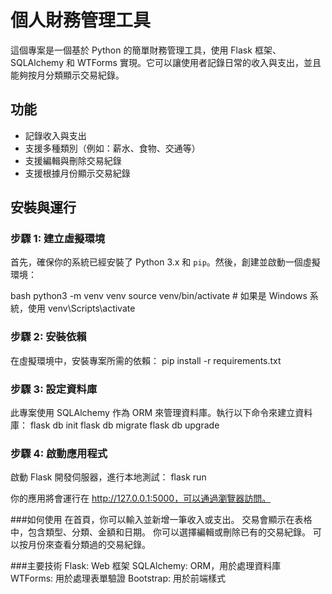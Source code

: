 # 個人財務管理工具

這個專案是一個基於 Python 的簡單財務管理工具，使用 Flask 框架、SQLAlchemy 和 WTForms 實現。它可以讓使用者記錄日常的收入與支出，並且能夠按月分類顯示交易紀錄。

## 功能

- 記錄收入與支出
- 支援多種類別（例如：薪水、食物、交通等）
- 支援編輯與刪除交易紀錄
- 支援根據月份顯示交易紀錄

## 安裝與運行

### 步驟 1: 建立虛擬環境

首先，確保你的系統已經安裝了 Python 3.x 和 `pip`。然後，創建並啟動一個虛擬環境：

bash
python3 -m venv venv
source venv/bin/activate  # 如果是 Windows 系統，使用 venv\Scripts\activate
### 步驟 2: 安裝依賴
在虛擬環境中，安裝專案所需的依賴：
pip install -r requirements.txt

### 步驟 3: 設定資料庫
此專案使用 SQLAlchemy 作為 ORM 來管理資料庫。執行以下命令來建立資料庫：
flask db init
flask db migrate
flask db upgrade

### 步驟 4: 啟動應用程式
啟動 Flask 開發伺服器，進行本地測試：
flask run

你的應用將會運行在 http://127.0.0.1:5000，可以通過瀏覽器訪問。

###如何使用
在首頁，你可以輸入並新增一筆收入或支出。
交易會顯示在表格中，包含類型、分類、金額和日期。
你可以選擇編輯或刪除已有的交易紀錄。
可以按月份來查看分類過的交易紀錄。

###主要技術
Flask: Web 框架
SQLAlchemy: ORM，用於處理資料庫
WTForms: 用於處理表單驗證
Bootstrap: 用於前端樣式
